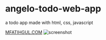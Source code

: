 # angelo-todo-web-app
a todo app made with html, css, javascript

<a href="mfatihgul.com">MFATIHGUL.COM</a>
![screenshot](https://user-images.githubusercontent.com/55247875/76631441-c381aa80-6552-11ea-87c0-db0a712b5b97.png)
